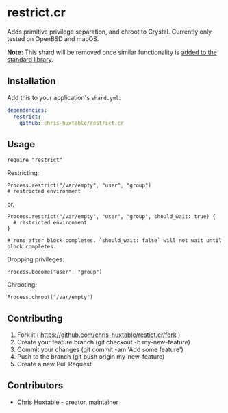 # restrict.cr

Adds primitive privilege separation, and chroot to Crystal.
Currently only tested on OpenBSD and macOS.

**Note:** This shard will be removed once similar functionality is [added to the standard library](https://github.com/crystal-lang/crystal/pull/5627).

## Installation

Add this to your application's `shard.yml`:

```yaml
dependencies:
  restrict:
    github: chris-huxtable/restrict.cr
```

## Usage

```crystal
require "restrict"
```

Restricting:
``` crystal
Process.restrict("/var/empty", "user", "group")
# restricted environment
```
or,
``` crystal
Process.restrict("/var/empty", "user", "group", should_wait: true) {
  # restricted environment
}

# runs after block completes. `should_wait: false` will not wait until block completes.
```

Dropping privileges:
``` crystal
Process.become("user", "group")
```

Chrooting:
``` crystal
Process.chroot("/var/empty")
```

## Contributing

1. Fork it ( https://github.com/chris-huxtable/restict.cr/fork )
2. Create your feature branch (git checkout -b my-new-feature)
3. Commit your changes (git commit -am 'Add some feature')
4. Push to the branch (git push origin my-new-feature)
5. Create a new Pull Request

## Contributors

- [Chris Huxtable](https://github.com/chris-huxtable) - creator, maintainer
